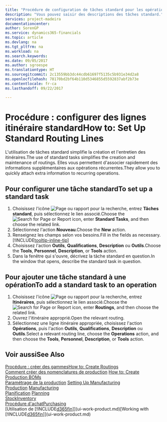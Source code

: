 ```yaml
---
title: "Procédure de configuration de tâches standard pour les opérations | Microsoft Docs"
description: "Vous pouvez saisir des descriptions des tâches standard."
services: project-madeira
documentationcenter: 
author: SorenGP
ms.service: dynamics365-financials
ms.topic: article
ms.devlang: na
ms.tgt_pltfrm: na
ms.workload: na
ms.search.keywords: 
ms.date: 09/05/2017
ms.author: sgroespe
ms.translationtype: HT
ms.sourcegitcommit: 2c13559bb3dc44cdb61697f5135c5b931e34d2a8
ms.openlocfilehash: 78170bd2bf64b110d5346855d5592837abf2b73e
ms.contentlocale: fr-ca
ms.lasthandoff: 09/22/2017

---
```

# <a name="how-to-set-up-standard-routing-lines"></a><span data-ttu-id="5a6a8-103">Procédure : configurer des lignes itinéraire standard</span><span class="sxs-lookup"><span data-stu-id="5a6a8-103">How to: Set Up Standard Routing Lines</span></span>
<span data-ttu-id="5a6a8-104">L'utilisation de tâches standard simplifie la création et l'entretien des itinéraires.</span><span class="sxs-lookup"><span data-stu-id="5a6a8-104">The use of standard tasks simplifies the creation and maintenance of routings.</span></span> <span data-ttu-id="5a6a8-105">Elles vous permettent d'associer rapidement des informations supplémentaires aux opérations récurrentes.</span><span class="sxs-lookup"><span data-stu-id="5a6a8-105">They allow you to quickly attach extra information to recurring operations.</span></span>

## <a name="to-set-up-a-standard-task"></a><span data-ttu-id="5a6a8-106">Pour configurer une tâche standard</span><span class="sxs-lookup"><span data-stu-id="5a6a8-106">To set up a standard task</span></span>
1. <span data-ttu-id="5a6a8-107">Choisissez l'icône ![Page ou rapport pour la recherche](media/ui-search/search_small.png "icône Page ou rapport pour la recherche"), entrez **Tâches standard**, puis sélectionnez le lien associé.</span><span class="sxs-lookup"><span data-stu-id="5a6a8-107">Choose the ![Search for Page or Report](media/ui-search/search_small.png "Search for Page or Report icon") icon, enter **Standard Tasks**, and then choose the related link.</span></span>
2. <span data-ttu-id="5a6a8-108">Sélectionnez l'action **Nouveau**.</span><span class="sxs-lookup"><span data-stu-id="5a6a8-108">Choose the **New** action.</span></span>
3. <span data-ttu-id="5a6a8-109">Renseignez les champs selon vos besoins.</span><span class="sxs-lookup"><span data-stu-id="5a6a8-109">Fill in the fields as necessary.</span></span> [!INCLUDE[tooltip-inline-tip](includes/tooltip-inline-tip_md.md)]
4. <span data-ttu-id="5a6a8-110">Choisissez l'action **Outils**, **Qualifications**, **Description** ou **Outils**.</span><span class="sxs-lookup"><span data-stu-id="5a6a8-110">Choose the **Tools**, **Personnel**, **Description**, or **Tools** action.</span></span>
5. <span data-ttu-id="5a6a8-111">Dans la fenêtre qui s'ouvre, décrivez la tâche standard en question.</span><span class="sxs-lookup"><span data-stu-id="5a6a8-111">In the window that opens, describe the standard task in question.</span></span>

## <a name="to-add-a-standard-task-to-an-operation"></a><span data-ttu-id="5a6a8-112">Pour ajouter une tâche standard à une opération</span><span class="sxs-lookup"><span data-stu-id="5a6a8-112">To add a standard task to an operation</span></span>
1. <span data-ttu-id="5a6a8-113">Choisissez l'icône ![Page ou rapport pour la recherche](media/ui-search/search_small.png "icône Page ou rapport pour la recherche"), entrez **Itinéraires**, puis sélectionnez le lien associé.</span><span class="sxs-lookup"><span data-stu-id="5a6a8-113">Choose the ![Search for Page or Report](media/ui-search/search_small.png "Search for Page or Report icon") icon, enter **Routings**, and then choose the related link.</span></span>
2. <span data-ttu-id="5a6a8-114">Ouvrez l'itinéraire approprié.</span><span class="sxs-lookup"><span data-stu-id="5a6a8-114">Open the relevant routing.</span></span>
3. <span data-ttu-id="5a6a8-115">Sélectionnez une ligne itinéraire appropriée, choisissez l'action **Opérations**, puis l'action **Outils**, **Qualifications**, **Description** ou **Outils**.</span><span class="sxs-lookup"><span data-stu-id="5a6a8-115">Select a relevant routing line, choose the **Operations** action, and then choose the **Tools**, **Personnel**, **Description**, or **Tools** action.</span></span>

## <a name="see-also"></a><span data-ttu-id="5a6a8-116">Voir aussi</span><span class="sxs-lookup"><span data-stu-id="5a6a8-116">See Also</span></span>  
[<span data-ttu-id="5a6a8-117">Procédure : créer des gammes</span><span class="sxs-lookup"><span data-stu-id="5a6a8-117">How to: Create Routings</span></span>](production-how-to-create-routings.md)  
<span data-ttu-id="5a6a8-118">[Comment créer des nomenclatures de production](production-how-to-create-production-boms.md)   </span><span class="sxs-lookup"><span data-stu-id="5a6a8-118">[How to: Create Production BOMs](production-how-to-create-production-boms.md)   </span></span>  
<span data-ttu-id="5a6a8-119">[Paramétrage de la production](production-configure-production-processes.md) </span><span class="sxs-lookup"><span data-stu-id="5a6a8-119">[Setting Up Manufacturing](production-configure-production-processes.md) </span></span>  
<span data-ttu-id="5a6a8-120">[Production](production-manage-manufacturing.md)  </span><span class="sxs-lookup"><span data-stu-id="5a6a8-120">[Manufacturing](production-manage-manufacturing.md)  </span></span>  
<span data-ttu-id="5a6a8-121">[Planification](production-planning.md) </span><span class="sxs-lookup"><span data-stu-id="5a6a8-121">[Planning](production-planning.md) </span></span>  
[<span data-ttu-id="5a6a8-122">Stock</span><span class="sxs-lookup"><span data-stu-id="5a6a8-122">Inventory</span></span>](inventory-manage-inventory.md)  
[<span data-ttu-id="5a6a8-123">Procédure d'achat</span><span class="sxs-lookup"><span data-stu-id="5a6a8-123">Purchasing</span></span>](purchasing-manage-purchasing.md)  
<span data-ttu-id="5a6a8-124">[Utilisation de [!INCLUDE[d365fin](includes/d365fin_md.md)]](ui-work-product.md)</span><span class="sxs-lookup"><span data-stu-id="5a6a8-124">[Working with [!INCLUDE[d365fin](includes/d365fin_md.md)]](ui-work-product.md)</span></span>  

